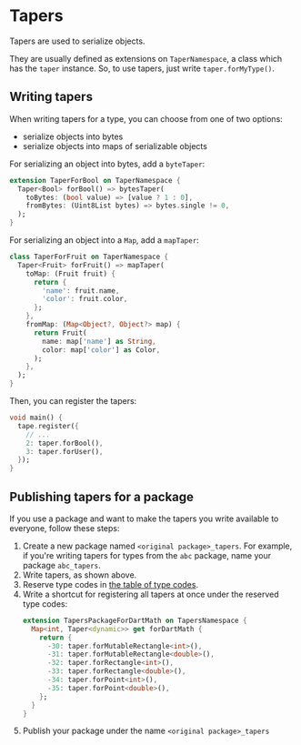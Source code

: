 # Tapers

Tapers are used to serialize objects.

They are usually defined as extensions on `TaperNamespace`, a class which has the `taper` instance.
So, to use tapers, just write `taper.forMyType()`.

<!-- ## Generating tapers automatically

Most of the time, your classes are simple enough that you can generate tapers automatically.

Just annotate your class with `@tape` and add a `part` directive:

```dart
part 'my_file.g.dart';

@tape
class Fruit {
  final String name;
  final Color color;
}
```

When you run `dart pub run build_runner build`, Chest will automatically generate a taper and make it available at `taper.forFruit()`.

The generated tapers uses the field names as keys, so if you rename a field, you'll need to migrate to the new taper.
To counter this, add `TapeKey` annotations to all fields:

```dart
@tape
class Fruit {
  @TapeKey(0) final String name;
  @TapeKey(1) final Color color;
}
```

The keys can be anything, but numbers are pretty small to encode. -->

## Writing tapers

When writing tapers for a type, you can choose from one of two options:

* serialize objects into bytes
* serialize objects into maps of serializable objects

For serializing an object into bytes, add a `byteTaper`:

```dart
extension TaperForBool on TaperNamespace {
  Taper<Bool> forBool() => bytesTaper(
    toBytes: (bool value) => [value ? 1 : 0],
    fromBytes: (Uint8List bytes) => bytes.single != 0,
  );
}
```

For serializing an object into a `Map`, add a `mapTaper`:

```dart
class TaperForFruit on TaperNamespace {
  Taper<Fruit> forFruit() => mapTaper(
    toMap: (Fruit fruit) {
      return {
        'name': fruit.name,
        'color': fruit.color,
      };
    },
    fromMap: (Map<Object?, Object?> map) {
      return Fruit(
        name: map['name'] as String,
        color: map['color'] as Color,
      );
    },
  );
}
```

Then, you can register the tapers:

```dart
void main() {
  tape.register({
    // ...
    2: taper.forBool(),
    3: taper.forUser(),
  });
}
```

## Publishing tapers for a package

If you use a package and want to make the tapers you write available to everyone, follow these steps:

1. Create a new package named `<original package>_tapers`.
   For example, if you're writing tapers for types from the `abc` package, name your package `abc_tapers`.
2. Write tapers, as shown above.
3. Reserve type codes in [the table of type codes](type-codes.md).
4. Write a shortcut for registering all tapers at once under the reserved type codes:
   ```dart
   extension TapersPackageForDartMath on TapersNamespace {
     Map<int, Taper<dynamic>> get forDartMath {
       return {
         -30: taper.forMutableRectangle<int>(),
         -31: taper.forMutableRectangle<double>(),
         -32: taper.forRectangle<int>(),
         -33: taper.forRectangle<double>(),
         -34: taper.forPoint<int>(),
         -35: taper.forPoint<double>(),
       };
     }
   }
   ```
5. Publish your package under the name `<original package>_tapers`
